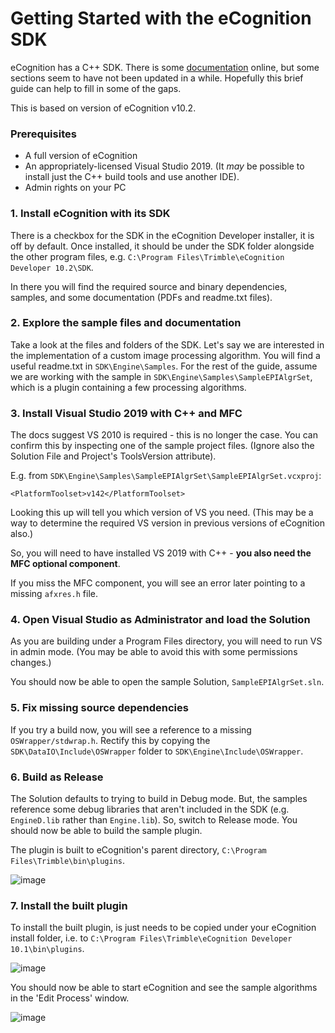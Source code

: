 # Getting Started with the eCognition SDK

eCognition has a C++ SDK. There is some [documentation](https://support.ecognition.com/hc/en-us/articles/4408487699474-eCognition-SDK) online, but some sections seem to have not been updated in a while. Hopefully this brief guide can help to fill in some of the gaps. 

This is based on version of eCognition v10.2.

### Prerequisites

* A full version of eCognition
* An appropriately-licensed Visual Studio 2019. (It *may* be possible to install just the C++ build tools and use another IDE).
* Admin rights on your PC

### 1. Install eCognition with its SDK

There is a checkbox for the SDK in the eCognition Developer installer, it is off by default. Once installed, it should be under the SDK folder alongside the other program files, e.g. `C:\Program Files\Trimble\eCognition Developer 10.2\SDK`.

In there you will find the required source and binary dependencies, samples, and some documentation (PDFs and readme.txt files).

### 2. Explore the sample files and documentation

Take a look at the files and folders of the SDK. Let's say we are interested in the implementation of a custom image processing algorithm. You will find a useful readme.txt in `SDK\Engine\Samples`. For the rest of the guide, assume we are working with the sample in `SDK\Engine\Samples\SampleEPIAlgrSet`, which is a plugin containing a few processing algorithms.

### 3. Install Visual Studio 2019 with C++ and MFC

The docs suggest VS 2010 is required - this is no longer the case. You can confirm this by inspecting one of the sample project files. (Ignore also the Solution File and Project's ToolsVersion attribute).

E.g. from `SDK\Engine\Samples\SampleEPIAlgrSet\SampleEPIAlgrSet.vcxproj`:
```
<PlatformToolset>v142</PlatformToolset>
```
Looking this up will tell you which version of VS you need. (This may be a way to determine the required VS version in previous versions of eCognition also.)

So, you will need to have installed VS 2019 with C++ - **you also need the MFC optional component**.

If you miss the MFC component, you will see an error later pointing to a missing `afxres.h` file.

### 4. Open Visual Studio as Administrator and load the Solution

As you are building under a Program Files directory, you will need to run VS in admin mode. (You may be able to avoid this with some permissions changes.) 

You should now be able to open the sample Solution, `SampleEPIAlgrSet.sln`.

### 5. Fix missing source dependencies

If you try a build now, you will see a reference to a missing `OSWrapper/stdwrap.h`. Rectify this by copying the `SDK\DataIO\Include\OSWrapper` folder to `SDK\Engine\Include\OSWrapper`.

### 6. Build as Release

The Solution defaults to trying to build in Debug mode. But, the samples reference some debug libraries that aren't included in the SDK (e.g. `EngineD.lib` rather than `Engine.lib`). So, switch to Release mode. You should now be able to build the sample plugin.

The plugin is built to eCognition's parent directory, `C:\Program Files\Trimble\bin\plugins`.

![image](https://user-images.githubusercontent.com/2824165/160059959-f8ccaea5-04e7-4902-88c0-e335664f2ced.png)

### 7. Install the built plugin

To install the built plugin, is just needs to be copied under your eCognition install folder, i.e. to `C:\Program Files\Trimble\eCognition Developer 10.1\bin\plugins`.

![image](https://user-images.githubusercontent.com/2824165/160060617-e6cec389-38eb-4ad8-ae6e-6597ee0a6cb8.png)

You should now be able to start eCognition and see the sample algorithms in the 'Edit Process' window.

![image](https://user-images.githubusercontent.com/2824165/160060962-1d9e79a0-d981-4975-a47e-02e0f4c57729.png)


